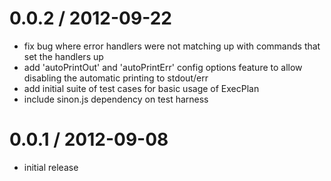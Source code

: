 0.0.2 / 2012-09-22 
==================

  * fix bug where error handlers were not matching up with commands that set the handlers up
  * add 'autoPrintOut' and 'autoPrintErr' config options feature to allow disabling the automatic
    printing to stdout/err
  * add initial suite of test cases for basic usage of ExecPlan
  * include sinon.js dependency on test harness

0.0.1 / 2012-09-08
==================

  * initial release
